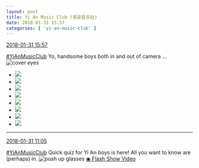 ```yaml
---
layout: post
title: Yi An Music Club (易安音乐社)
date: 2018-01-31 15:57
categories: [ 'yi-an-music-club' ]
---
```


<div class="weibo-info">
  <a href="https://weibo.com/6094546964/G0XlY2ou5">2018-01-31 15:57</a>
</div>

[#YiAnMusicClub](https://weibo.com/p/100808beae2e3e05b17b64f63ebedca39f19b2/super_index) Yo, handsome boys both in and out of camera … ![cover eyes](https://img.t.sinajs.cn/t4/appstyle/expression/ext/normal/3c/pcmoren_wu_org.png)

<!-- more -->

<ul class="weibo-pic-list-3">
  <li class="weibo-pic">
    <a href="https://wx2.sinaimg.cn/mw690/006Es64Aly1fnzuh29d03j33vc2kwqv5.jpg"><img src="https://wx2.sinaimg.cn/thumb150/006Es64Aly1fnzuh29d03j33vc2kwqv5.jpg"/></a>
  </li>
  <li class="weibo-pic">
    <a href="https://wx4.sinaimg.cn/mw690/006Es64Aly1fnzuh3cfucj33vc2kwhdt.jpg"><img src="https://wx4.sinaimg.cn/thumb150/006Es64Aly1fnzuh3cfucj33vc2kwhdt.jpg"/></a>
  </li>
  <li class="weibo-pic">
    <a href="https://wx4.sinaimg.cn/mw690/006Es64Aly1fnzuh6auwfj32kw3vcb2b.jpg"><img src="https://wx4.sinaimg.cn/thumb150/006Es64Aly1fnzuh6auwfj32kw3vcb2b.jpg"/></a>
  </li>
  <li class="weibo-pic">
    <a href="https://wx4.sinaimg.cn/mw690/006Es64Aly1fnzuh9b98pj32kw3vdb2b.jpg"><img src="https://wx4.sinaimg.cn/thumb150/006Es64Aly1fnzuh9b98pj32kw3vdb2b.jpg"/></a>
  </li>
  <li class="weibo-pic">
    <a href="https://wx2.sinaimg.cn/mw690/006Es64Aly1fnzuhdngp0j32kw3vcu0x.jpg"><img src="https://wx2.sinaimg.cn/thumb150/006Es64Aly1fnzuhdngp0j32kw3vcu0x.jpg"/></a>
  </li>
  <li class="weibo-pic">
    <a href="https://wx2.sinaimg.cn/mw690/006Es64Aly1fnzuh16v2mj32kw3vc4qq.jpg"><img src="https://wx2.sinaimg.cn/thumb150/006Es64Aly1fnzuh16v2mj32kw3vc4qq.jpg"/></a>
  </li>
  <li class="weibo-pic">
    <a href="https://wx4.sinaimg.cn/mw690/006Es64Aly1fnzuhbq770j33vc2kwu0x.jpg"><img src="https://wx4.sinaimg.cn/thumb150/006Es64Aly1fnzuhbq770j33vc2kwu0x.jpg"/></a>
  </li>
  <li class="weibo-pic">
    <a href="https://wx1.sinaimg.cn/mw690/006Es64Aly1fnzuhfyd50j33vc2kwu0y.jpg"><img src="https://wx1.sinaimg.cn/thumb150/006Es64Aly1fnzuhfyd50j33vc2kwu0y.jpg"/></a>
  </li>
</ul>

---

<div class="weibo-info">
  <a href="https://weibo.com/6094546964/G0Vrc41PT">2018-01-31 11:05</a>
</div>

[#YiAnMusicClub](https://weibo.com/p/100808beae2e3e05b17b64f63ebedca39f19b2/super_index) Quick quiz for Yi An boys is here! All you want to know are (perhaps) in. ![push up glasses](https://img.t.sinajs.cn/t4/appstyle/expression/ext/normal/fc/moren_bbjdnew_org.png) [◉ Flash Show Video](https://www.miaopai.com/show/rNJSdjGZ6gijPvofaqr16D4J~3qoBc98PGgKZA__.htm)
